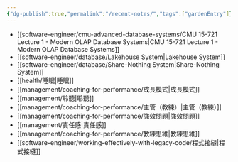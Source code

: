 ```yaml
---
{"dg-publish":true,"permalink":"/recent-notes/","tags":["gardenEntry"]}
---
```



- [[software-engineer/cmu-advanced-database-systems/CMU 15-721 Lecture 1 - Modern OLAP Database Systems\|CMU 15-721 Lecture 1 - Modern OLAP Database Systems]]
- [[software-engineer/database/Lakehouse System\|Lakehouse System]]
- [[software-engineer/database/Share-Nothing System\|Share-Nothing System]]
- [[health/睡眠\|睡眠]]
- [[management/coaching-for-performance/成長模式\|成長模式]]
- [[management/聆聽\|聆聽]]
- [[management/coaching-for-performance/主管（教練）\|主管（教練）]]
- [[management/coaching-for-performance/強效問題\|強效問題]]
- [[management/責任感\|責任感]]
- [[management/coaching-for-performance/教練思維\|教練思維]]
- [[software-engineer/working-effectively-with-legacy-code/程式接縫\|程式接縫]]

